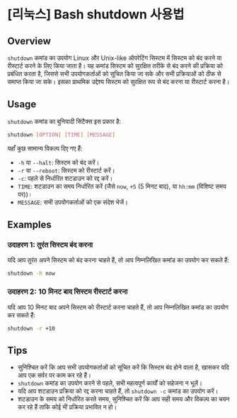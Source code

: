 # [리눅스] Bash shutdown 사용법

## Overview
`shutdown` कमांड का उपयोग Linux और Unix-like ऑपरेटिंग सिस्टम में सिस्टम को बंद करने या रीस्टार्ट करने के लिए किया जाता है। यह कमांड सिस्टम को सुरक्षित तरीके से बंद करने की प्रक्रिया को प्रबंधित करता है, जिससे सभी उपयोगकर्ताओं को सूचित किया जा सके और सभी प्रक्रियाओं को ठीक से समाप्त किया जा सके। इसका प्राथमिक उद्देश्य सिस्टम को सुरक्षित रूप से बंद करना या रीस्टार्ट करना है।

## Usage
`shutdown` कमांड का बुनियादी सिंटैक्स इस प्रकार है:

```bash
shutdown [OPTION] [TIME] [MESSAGE]
```

यहाँ कुछ सामान्य विकल्प दिए गए हैं:

- `-h` या `--halt`: सिस्टम को बंद करें।
- `-r` या `--reboot`: सिस्टम को रीस्टार्ट करें।
- `-c`: पहले से निर्धारित शटडाउन को रद्द करें।
- `TIME`: शटडाउन का समय निर्धारित करें (जैसे `now`, `+5` (5 मिनट बाद), या `hh:mm` (विशिष्ट समय पर))।
- `MESSAGE`: सभी उपयोगकर्ताओं को एक संदेश भेजें।

## Examples
### उदाहरण 1: तुरंत सिस्टम बंद करना
यदि आप तुरंत अपने सिस्टम को बंद करना चाहते हैं, तो आप निम्नलिखित कमांड का उपयोग कर सकते हैं:

```bash
shutdown -h now
```

### उदाहरण 2: 10 मिनट बाद सिस्टम रीस्टार्ट करना
यदि आप 10 मिनट बाद अपने सिस्टम को रीस्टार्ट करना चाहते हैं, तो आप निम्नलिखित कमांड का उपयोग कर सकते हैं:

```bash
shutdown -r +10
```

## Tips
- सुनिश्चित करें कि आप सभी उपयोगकर्ताओं को सूचित करें कि सिस्टम बंद होने वाला है, खासकर यदि आप एक सर्वर पर काम कर रहे हैं।
- `shutdown` कमांड का उपयोग करने से पहले, सभी महत्वपूर्ण कार्यों को सहेजना न भूलें।
- यदि आप शटडाउन प्रक्रिया को रद्द करना चाहते हैं, तो `shutdown -c` कमांड का उपयोग करें।
- शटडाउन के समय को निर्धारित करते समय, सुनिश्चित करें कि आप सही समय और विकल्प का चयन कर रहे हैं ताकि कोई भी प्रक्रिया प्रभावित न हो।